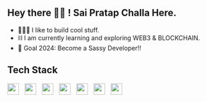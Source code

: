 ## Hey there 👋🏻 ! Sai Pratap Challa Here.

- 👩🏻‍💻 I like to build cool stuff.
- ⛓️ I am currently learning and exploring WEB3 & BLOCKCHAIN.
- 🎯 Goal 2024: Become a Sassy Developer!!



## Tech Stack
<img align="left" width="26px" src="https://cdn.jsdelivr.net/gh/devicons/devicon/icons/html5/html5-original.svg" style="padding-right:10px;" />
<img align="left" width="26px" src="https://cdn.jsdelivr.net/gh/devicons/devicon/icons/css3/css3-plain.svg" style="padding-right:10px;" />
<img align="left" width="26px" src="https://cdn.jsdelivr.net/gh/devicons/devicon/icons/javascript/javascript-original.svg"  style="padding-right:10px;"/>
<img align="left" width="26px" src="https://cdn.jsdelivr.net/gh/devicons/devicon/icons/react/react-original.svg" style="padding-right:10px;"/>
<img align="left" width="26px" src="https://cdn.jsdelivr.net/gh/devicons/devicon/icons/python/python-original.svg" style="padding-right:10px;"/>    
<img align="left" width="26px" src="https://cdn.jsdelivr.net/gh/devicons/devicon/icons/java/java-original.svg" style="padding-right:10px;"/>
<img align="left" width="26px" src="https://cdn.jsdelivr.net/gh/devicons/devicon/icons/nextjs/nextjs-line.svg" style="padding-right:10px;"/>
         
<br />


